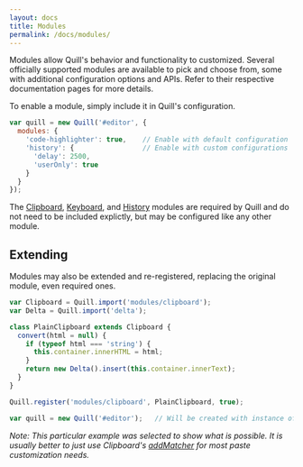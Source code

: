 ```yaml
---
layout: docs
title: Modules
permalink: /docs/modules/
---
```


Modules allow Quill's behavior and functionality to customized. Several officially supported modules are available to pick and choose from, some with additional configuration options and APIs. Refer to their respective documentation pages for more details.

To enable a module, simply include it in Quill's configuration.

```javascript
var quill = new Quill('#editor', {
  modules: {
    'code-highlighter': true,    // Enable with default configuration
    'history': {                 // Enable with custom configurations
      'delay': 2500,
      'userOnly': true
    }
  }
});
```

The [Clipboard](/docs/modules/clipboard/), [Keyboard](/docs/modules/keyboard/), and [History](/docs/modules/history/) modules are required by Quill and do not need to be included explictly, but may be configured like any other module.


## Extending

Modules may also be extended and re-registered, replacing the original module, even required ones.

```javascript
var Clipboard = Quill.import('modules/clipboard');
var Delta = Quill.import('delta');

class PlainClipboard extends Clipboard {
  convert(html = null) {
    if (typeof html === 'string') {
      this.container.innerHTML = html;
    }
    return new Delta().insert(this.container.innerText);
  }
}

Quill.register('modules/clipboard', PlainClipboard, true);

var quill = new Quill('#editor');   // Will be created with instance of PlainClipboard
```

*Note: This particular example was selected to show what is possible. It is usually better to just use Clipboard's [addMatcher](/docs/modules/clipboard/#addmatcher) for most paste customization needs.*
